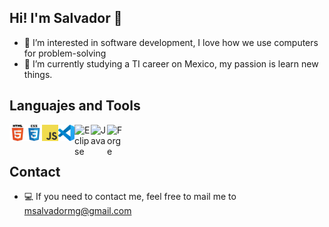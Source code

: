 ## Hi! I'm Salvador 👋
- 👀 I’m interested in software development, I love how we use computers for problem-solving
- 📕 I’m currently studying a TI career on Mexico, my passion is learn new things.

## Languajes and Tools
<img align="left" alt="HTML 5" width="26px" src="https://raw.githubusercontent.com/github/explore/80688e429a7d4ef2fca1e82350fe8e3517d3494d/topics/html/html.png"/>
<img align="left" alt="CSS" width="26px" src="https://raw.githubusercontent.com/github/explore/80688e429a7d4ef2fca1e82350fe8e3517d3494d/topics/css/css.png"/>
<img align="left" alt="Javascript" width="26px" src="https://raw.githubusercontent.com/github/explore/80688e429a7d4ef2fca1e82350fe8e3517d3494d/topics/javascript/javascript.png"/>
<img align="left" alt="Visual Studio Code" width="26px" src="https://raw.githubusercontent.com/github/explore/80688e429a7d4ef2fca1e82350fe8e3517d3494d/topics/visual-studio-code/visual-studio-code.png"/>
<img align="left" alt="Eclipse" width="26px" src="https://cdn.jsdelivr.net/npm/simple-icons@v3/icons/eclipseide.svg"/>
<img align="left" alt="Java" width="26px" src="https://cdn.icon-icons.com/icons2/2415/PNG/512/java_original_logo_icon_146458.png"/>
<img align="left" alt="Forge" width="26px" src="https://files.minecraftforge.net/static/images/logo.svg"/>
</br></br>


## Contact
- 💻 If you need to contact me, feel free to mail me to msalvadormg@gmail.com
